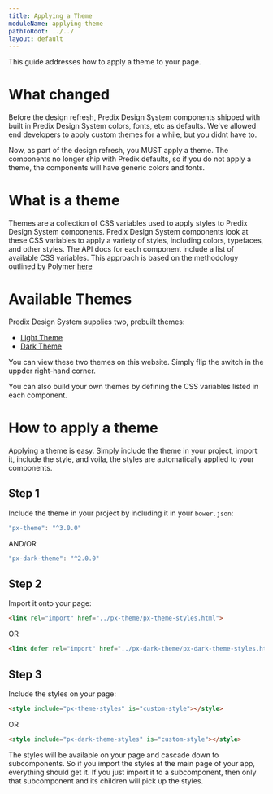 ```yaml
---
title: Applying a Theme
moduleName: applying-theme
pathToRoot: ../../
layout: default
---
```


This guide addresses how to apply a theme to your page.

# What changed
Before the design refresh, Predix Design System components shipped with built in Predix Design System colors, fonts, etc as defaults. We've allowed end developers to apply custom themes for a while, but you didnt have to.

Now, as part of the design refresh, you MUST apply a theme. The components no longer ship with Predix defaults, so if you do not apply a theme, the components will have generic colors and fonts.

<div class="halves guidelines">
  <catalog-picture title="chart-unthemed" img-src="pages/migration/img/chart-unthemed" caption="Example of a chart unthemed">
  </catalog-picture>

  <catalog-picture title="chart-themed" img-src="pages/migration/img/chart-themed" caption="Example of a chart with theming applied">
  </catalog-picture>
</div>
<div class="halves guidelines">
  <catalog-picture title="slider-unthemed" img-src="pages/migration/img/slider-unthemed" caption="Example of slider unthemed">
  </catalog-picture>

  <catalog-picture title="slider-themed" img-src="pages/migration/img/slider-themed" caption="Example of slider with theming applied">
  </catalog-picture>
</div>


# What is a theme
Themes are a collection of CSS variables used to apply styles to Predix Design System components. Predix Design System components look at these CSS variables to apply a variety of styles, including colors, typefaces, and other styles. The API docs for each component include a list of available CSS variables. This approach is based on the methodology outlined by Polymer [here](https://www.polymer-project.org/1.0/docs/devguide/styling.html#xscope-styling)

# Available Themes

Predix Design System supplies two, prebuilt themes:
* [Light Theme](https://github.com/PredixDev/px-theme)
* [Dark Theme](https://github.com/PredixDev/px-theme)

You can view these two themes on this website. Simply flip the switch in the uppder right-hand corner.

You can also build your own themes by defining the CSS variables listed in each component.

# How to apply a theme
Applying a theme is easy. Simply include the theme in your project, import it, include the style, and voila, the styles are automatically applied to your components.

## Step 1
Include the theme in your project by including it in your `bower.json`:
``` js
"px-theme": "^3.0.0"
```
AND/OR
``` js
"px-dark-theme": "^2.0.0"
```

## Step 2
Import it onto your page:
```html
<link rel="import" href="../px-theme/px-theme-styles.html">
```
OR
```html
<link defer rel="import" href="../px-dark-theme/px-dark-theme-styles.html">
```

## Step 3
Include the styles on your page:
```html
<style include="px-theme-styles" is="custom-style"></style>
```
OR
```html
<style include="px-dark-theme-styles" is="custom-style"></style>
```

The styles will be available on your page and cascade down to subcomponents. So if you import the styles at the main page of your app, everything should get it. If you just import it to a subcomponent, then only that subcomponent and its children will pick up the styles.